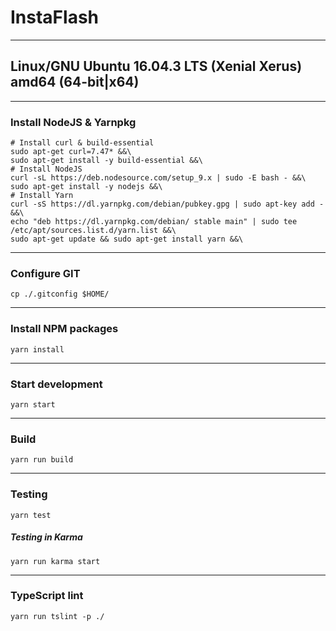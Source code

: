 # InstaFlash
---
## Linux/GNU Ubuntu 16.04.3 LTS (Xenial Xerus) amd64 (64-bit|x64)
---
### Install NodeJS & Yarnpkg
```
# Install curl & build-essential
sudo apt-get curl=7.47* &&\
sudo apt-get install -y build-essential &&\
# Install NodeJS
curl -sL https://deb.nodesource.com/setup_9.x | sudo -E bash - &&\
sudo apt-get install -y nodejs &&\
# Install Yarn
curl -sS https://dl.yarnpkg.com/debian/pubkey.gpg | sudo apt-key add - &&\
echo "deb https://dl.yarnpkg.com/debian/ stable main" | sudo tee /etc/apt/sources.list.d/yarn.list &&\
sudo apt-get update && sudo apt-get install yarn &&\
```
---
### Configure GIT
```
cp ./.gitconfig $HOME/
```
---
### Install NPM packages
```
yarn install
```
---
### Start development
```
yarn start
```
---
### Build
```
yarn run build
```
---
### Testing
```
yarn test
```
##### Testing in Karma
```
yarn run karma start
```
---
### TypeScript lint
```
yarn run tslint -p ./
```
